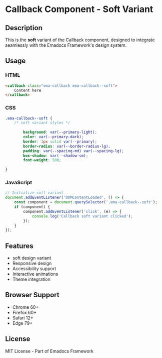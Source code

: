 # Callback Component - Soft Variant

## Description
This is the **soft** variant of the Callback component, designed to integrate seamlessly with the Emadocs Framework's design system.

## Usage

### HTML
```html
<callback class="ema-callback ema-callback--soft">
    Content here
</callback>
```

### CSS
```css
.ema-callback--soft {
    /* soft variant styles */
    
        background: var(--primary-light);
        color: var(--primary-dark);
        border: 1px solid var(--primary);
        border-radius: var(--border-radius-lg);
        padding: var(--spacing-md) var(--spacing-lg);
        box-shadow: var(--shadow-sm);
        font-weight: 500;
    
}
```

### JavaScript
```javascript
// Initialize soft variant
document.addEventListener('DOMContentLoaded', () => {
    const component = document.querySelector('.ema-callback--soft');
    if (component) {
        component.addEventListener('click', (e) => {
            console.log('Callback soft variant clicked');
        });
    }
});
```

## Features
- soft design variant
- Responsive design
- Accessibility support
- Interactive animations
- Theme integration

## Browser Support
- Chrome 60+
- Firefox 60+
- Safari 12+
- Edge 79+

## License
MIT License - Part of Emadocs Framework
